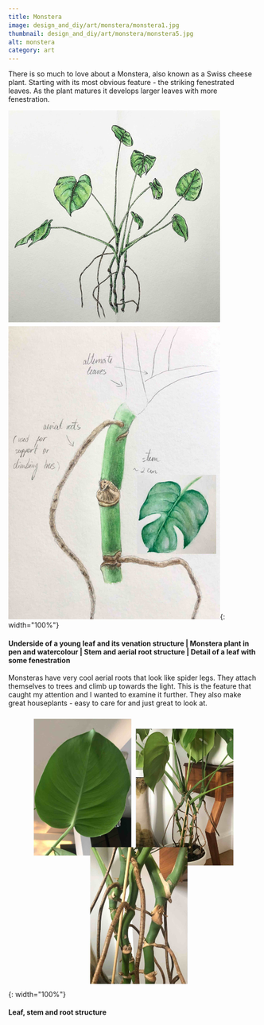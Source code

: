 ```yaml
---
title: Monstera
image: design_and_diy/art/monstera/monstera1.jpg
thumbnail: design_and_diy/art/monstera/monstera5.jpg
alt: monstera
category: art
---
```


There is so much to love about a Monstera, also known as a Swiss cheese plant. Starting with its most obvious feature -  the striking fenestrated leaves. As the plant matures it develops larger leaves with more fenestration.

![monstera](./assets/img/design_and_diy/art/monstera/monstera2.jpg){: width="100%"}

#### Underside of a young leaf and its venation structure | Monstera plant in pen and watercolour | Stem and aerial root structure | Detail of a leaf with some fenestration

Monsteras have very cool aerial roots that look like spider legs. They attach themselves to trees and climb up towards the light. This is the feature that caught my attention and I wanted to examine it further.
They also make great houseplants - easy to care for and just great to look at.

![monstera](./assets/img/design_and_diy/art/monstera/monstera4.jpg){: width="100%"}

#### Leaf, stem and root structure
